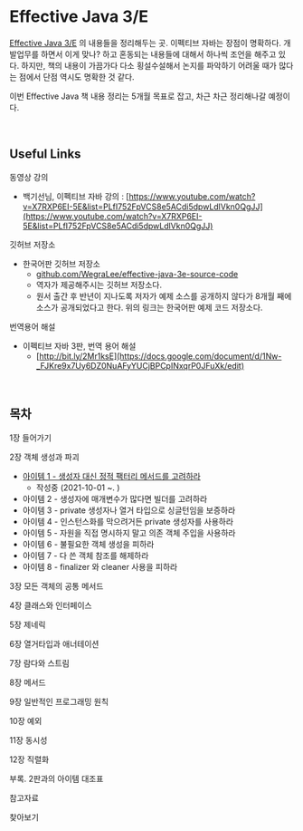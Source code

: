 # Effective Java 3/E

[Effective Java 3/E](http://www.yes24.com/Product/Goods/65551284) 의 내용들을 정리해두는 곳. 이펙티브 자바는 장점이 명확하다. 개발업무를 하면서 이게 맞나? 하고 혼동되는 내용들에 대해서 하나씩 조언을 해주고 있다. 하지만, 책의 내용이 가끔가다 다소 횡설수설해서 논지를 파악하기 어려울 때가 많다는 점에서 단점 역시도 명확한 것 같다.<br>

이번 Effective Java 책 내용 정리는 5개월 목표로 잡고, 차근 차근 정리해나갈 예정이다.<br>

<br>

## Useful Links

동영상 강의

- 백기선님, 이펙티브 자바 강의 : [https://www.youtube.com/watch?v=X7RXP6EI-5E&list=PLfI752FpVCS8e5ACdi5dpwLdlVkn0QgJJ](https://www.youtube.com/watch?v=X7RXP6EI-5E&list=PLfI752FpVCS8e5ACdi5dpwLdlVkn0QgJJ)

깃허브 저장소

- 한국어판 깃허브 저장소
  - [github.com/WegraLee/effective-java-3e-source-code](https://github.com/WegraLee/effective-java-3e-source-code)
  - 역자가 제공해주시는 깃허브 저장소다.
  - 원서 출간 후 반년이 지나도록 저자가 예제 소스를 공개하지 않다가 8개월 째에 소스가 공개되었다고 한다. 위의 링크는 한국어판 예제 코드 저장소다.

번역용어 해설

- 이펙티브 자바 3판, 번역 용어 해설
  - [http://bit.ly/2Mr1ksE](https://docs.google.com/document/d/1Nw-_FJKre9x7Uy6DZ0NuAFyYUCjBPCpINxqrP0JFuXk/edit)

<br>

## 목차

1장 들어가기<br>

2장 객체 생성과 파괴<br>

- [아이템 1 - 생성자 대신 정적 팩터리 메서드를 고려하라](https://github.com/gosgjung/study-effective-java-3nd/blob/main/ITEM-1-%EC%83%9D%EC%84%B1%EC%9E%90-%EB%8C%80%EC%8B%A0-%EC%A0%95%EC%A0%81-%ED%8C%A9%ED%84%B0%EB%A6%AC-%EB%A9%94%EC%84%9C%EB%93%9C%EB%A5%BC-%EA%B3%A0%EB%A0%A4%ED%95%98%EB%9D%BC.md)
  - 작성중 (2021-10-01 ~. )
- 아이템 2 - 생성자에 매개변수가 많다면 빌더를 고려하라
- 아이템 3 - private 생성자나 열거 타입으로 싱글턴임을 보증하라
- 아이템 4 - 인스턴스화를 막으려거든 private 생성자를 사용하라
- 아이템 5 - 자원을 직접 명시하지 말고 의존 객체 주입을 사용하라
- 아이템 6 - 불필요한 객체 생성을 피하라
- 아이템 7 - 다 쓴 객체 참조를 해제하라
- 아이템 8 - finalizer 와 cleaner 사용을 피하라

3장 모든 객체의 공통 메서드<br>

4장 클래스와 인터페이스<br>

5장 제네릭<br>

6장 열거타입과 애너테이션<br>

7장 람다와 스트림<br>

8장 메서드<br>

9장 일반적인 프로그래밍 원칙<br>

10장 예외<br>

11장 동시성<br>

12장 직렬화<br>

부록. 2판과의 아이템 대조표<br>

참고자료<br>

찾아보기<br>

<br>